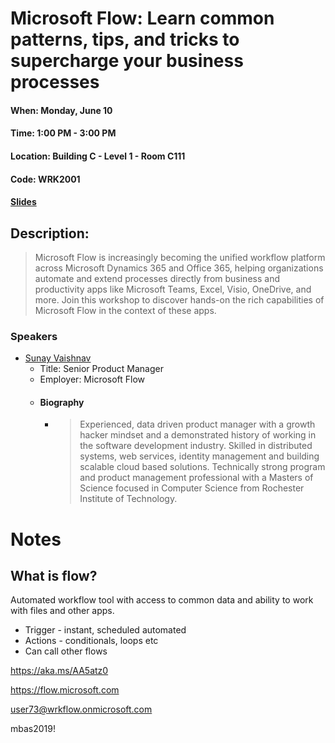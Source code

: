# Microsoft Flow: Learn common patterns, tips, and tricks to supercharge your business processes
#### When:	Monday, June 10
#### Time:	1:00 PM - 3:00 PM
#### Location:	Building C - Level 1 - Room C111
#### Code:	WRK2001

#### [Slides]()


## Description:
> Microsoft Flow is increasingly becoming the unified workflow platform across Microsoft Dynamics 365 and Office 365, helping organizations automate and extend processes directly from business and productivity apps like Microsoft Teams, Excel, Visio, OneDrive, and more. Join this workshop to discover hands-on the rich capabilities of Microsoft Flow in the context of these apps.

### Speakers
* [Sunay Vaishnav](https://www.linkedin.com/in/sunay-vaishnav-12a19730/)
  * Title: Senior Product Manager
  * Employer: Microsoft Flow
  * #### Biography
    * > Experienced, data driven product manager with a growth hacker mindset and a demonstrated history of working in the software development industry. Skilled in distributed systems, web services, identity management and building scalable cloud based solutions. Technically strong program and product management professional with a Masters of Science focused in Computer Science from Rochester Institute of Technology. 


# Notes
## What is flow?

Automated workflow tool with access to common data and ability to work with files and other apps.

- Trigger - instant, scheduled automated
- Actions - conditionals, loops etc
- Can call other flows

https://aka.ms/AA5atz0

https://flow.microsoft.com

user73@wrkflow.onmicrosoft.com

mbas2019!
